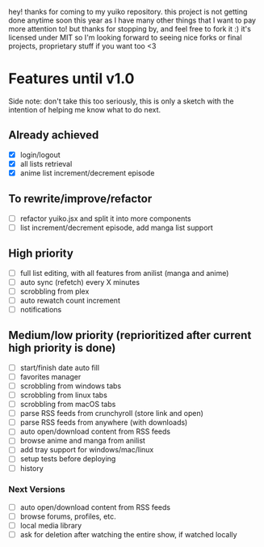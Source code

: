 hey! thanks for coming to my yuiko repository. this project is not getting done anytime soon this year as I have many other things that I want to pay more attention to! but thanks for stopping by, and feel free to fork it :) it's licensed under MIT so I'm looking forward to seeing nice forks or final projects, proprietary stuff if you want too <3 

# Features until v1.0

Side note: don't take this too seriously, this is only a sketch with the intention of helping me know what to do next.

## Already achieved

- [x] login/logout
- [x] all lists retrieval
- [x] anime list increment/decrement episode

## To rewrite/improve/refactor

- [ ] refactor yuiko.jsx and split it into more components
- [ ] list increment/decrement episode, add manga list support

## High priority

- [ ] full list editing, with all features from anilist (manga and anime)
- [ ] auto sync (refetch) every X minutes
- [ ] scrobbling from plex
- [ ] auto rewatch count increment
- [ ] notifications

## Medium/low priority (reprioritized after current high priority is done)

- [ ] start/finish date auto fill
- [ ] favorites manager
- [ ] scrobbling from windows tabs
- [ ] scrobbling from linux tabs
- [ ] scrobbling from macOS tabs
- [ ] parse RSS feeds from crunchyroll (store link and open)
- [ ] parse RSS feeds from anywhere (with downloads)
- [ ] auto open/download content from RSS feeds
- [ ] browse anime and manga from anilist
- [ ] add tray support for windows/mac/linux
- [ ] setup tests before deploying
- [ ] history

### Next Versions

- [ ] auto open/download content from RSS feeds
- [ ] browse forums, profiles, etc.
- [ ] local media library
- [ ] ask for deletion after watching the entire show, if watched locally
